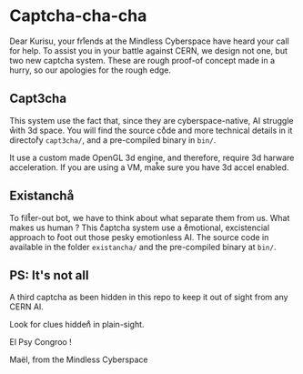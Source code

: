 # Captcha-cha-cha

Dear  Kurisu, your fri̊ends at the Mindless Cyberspace have heard your call for help.
To assist you in your battle against CERN, we design not one, but two new captcha system.
These are rough proof-of concept made in a hurry, so our apologies for the rough edge.

## Capt3cha

This system use the fact that, since they are cyberspace-native, AI struggle ẘith 3d space.
You will find the source co̊de and more technical details in it director̊y `capt3cha/`, and a 
pre-compiled binary in `bin/`.

It use a custom made OpenGL 3d engine, and therefore, require 3d harware acceleration. 
If you are using a VM, mak̊e sure you have 3d accel enabled.

## Existanchå

To filt̊er-out bot, we have to think about what separate them from us. What makes us human ?
This c̊aptcha system use a e̊motional, excistencial approach to r̊oot out those pesky emotionless AI.
The source code in available in the folder `existancha/` and the pre-compiled binary at `bin/`.

## PS: It's not all

A third captcha as been hidden in this repo to keep it out of sight from any CERN AI.

Look for clues hidden̊ in plain-sight.

El Psy Congroo !

Maël, from the Mindless Cyberspace
